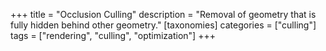 +++
title = "Occlusion Culling"
description = "Removal of geometry that is fully hidden behind other geometry."
[taxonomies]
categories = ["culling"]
tags = ["rendering", "culling", "optimization"]
+++

<div class="notice stub"></div>
